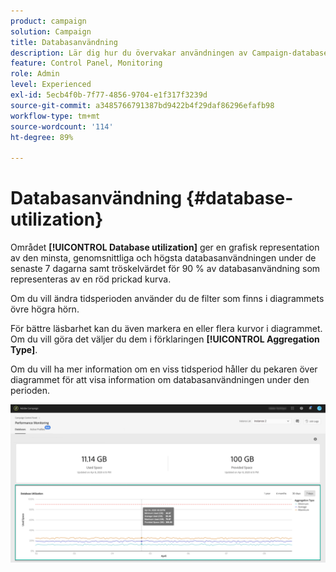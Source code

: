 ```yaml
---
product: campaign
solution: Campaign
title: Databasanvändning
description: Lär dig hur du övervakar användningen av Campaign-databasen på Kontrollpanelen.
feature: Control Panel, Monitoring
role: Admin
level: Experienced
exl-id: 5ecb4f0b-7f77-4856-9704-e1f317f3239d
source-git-commit: a3485766791387bd9422b4f29daf86296efafb98
workflow-type: tm+mt
source-wordcount: '114'
ht-degree: 89%

---
```


# Databasanvändning {#database-utilization}

Området **[!UICONTROL Database utilization]** ger en grafisk representation av den minsta, genomsnittliga och högsta databasanvändningen under de senaste 7 dagarna samt tröskelvärdet för 90 % av databasanvändning som representeras av en röd prickad kurva.

Om du vill ändra tidsperioden använder du de filter som finns i diagrammets övre högra hörn.

För bättre läsbarhet kan du även markera en eller flera kurvor i diagrammet. Om du vill göra det väljer du dem i förklaringen **[!UICONTROL Aggregation Type]**.

Om du vill ha mer information om en viss tidsperiod håller du pekaren över diagrammet för att visa information om databasanvändningen under den perioden.

![](assets/databases_dashboard_detail.png)
